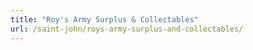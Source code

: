 ```yaml
---
title: "Roy's Army Surplus & Collectables"
url: /saint-john/roys-army-surplus-and-collectables/
---
```

